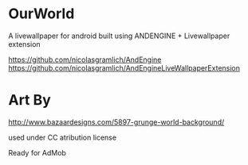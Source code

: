 OurWorld
========

A livewallpaper for android built using ANDENGINE + Livewallpaper extension

https://github.com/nicolasgramlich/AndEngine
https://github.com/nicolasgramlich/AndEngineLiveWallpaperExtension

Art By
========
http://www.bazaardesigns.com/5897-grunge-world-background/

used under CC atribution license

Ready for AdMob